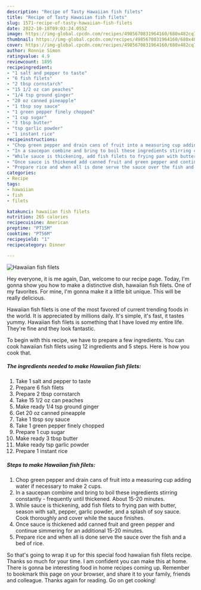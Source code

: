 ```yaml
---
description: "Recipe of Tasty Hawaiian fish filets"
title: "Recipe of Tasty Hawaiian fish filets"
slug: 1571-recipe-of-tasty-hawaiian-fish-filets
date: 2022-10-18T09:03:24.055Z
image: https://img-global.cpcdn.com/recipes/4985670831964160/680x482cq70/hawaiian-fish-filets-recipe-main-photo.jpg
thumbnail: https://img-global.cpcdn.com/recipes/4985670831964160/680x482cq70/hawaiian-fish-filets-recipe-main-photo.jpg
cover: https://img-global.cpcdn.com/recipes/4985670831964160/680x482cq70/hawaiian-fish-filets-recipe-main-photo.jpg
author: Ronnie Simon
ratingvalue: 4.9
reviewcount: 1895
recipeingredient:
- "1 salt and pepper to taste"
- "6 fish filets"
- "2 tbsp cornstarch"
- "15 1/2 oz can peaches"
- "1/4 tsp ground ginger"
- "20 oz canned pineapple"
- "1 tbsp soy sauce"
- "1 green pepper finely chopped"
- "1 cup sugar"
- "3 tbsp butter"
- "tsp garlic powder"
- "1 instant rice"
recipeinstructions:
- "Chop green pepper and drain cans of fruit into a measuring cup adding water if necessary to make 2 cups."
- "In a saucepan combine and bring to boil these ingredients stirring constantly - frequently until thickened. About 15-20 minutes."
- "While sauce is thickening, add fish filets to frying pan with butter, season with salt, pepper, garlic powder, and a splash of soy sauce. Cook thoroughly  and cover while the sauce finishes."
- "Once sauce is thickened add canned fruit and green pepper and continue simmering for an additional 15-20 minutes."
- "Prepare rice and when all is done serve the sauce over the fish and a bed of rice."
categories:
- Recipe
tags:
- hawaiian
- fish
- filets

katakunci: hawaiian fish filets 
nutrition: 265 calories
recipecuisine: American
preptime: "PT15M"
cooktime: "PT56M"
recipeyield: "1"
recipecategory: Dinner

---
```



![Hawaiian fish filets](https://img-global.cpcdn.com/recipes/4985670831964160/680x482cq70/hawaiian-fish-filets-recipe-main-photo.jpg)

Hey everyone, it is me again, Dan, welcome to our recipe page. Today, I'm gonna show you how to make a distinctive dish, hawaiian fish filets. One of my favorites. For mine, I'm gonna make it a little bit unique. This will be really delicious.



Hawaiian fish filets is one of the most favored of current trending foods in the world. It is appreciated by millions daily. It's simple, it's fast, it tastes yummy. Hawaiian fish filets is something that I have loved my entire life. They're fine and they look fantastic.


To begin with this recipe, we have to prepare a few ingredients. You can cook hawaiian fish filets using 12 ingredients and 5 steps. Here is how you cook that.

<!--inarticleads1-->

##### The ingredients needed to make Hawaiian fish filets:

1. Take 1 salt and pepper to taste
1. Prepare 6 fish filets
1. Prepare 2 tbsp cornstarch
1. Take 15 1/2 oz can peaches
1. Make ready 1/4 tsp ground ginger
1. Get 20 oz canned pineapple
1. Take 1 tbsp soy sauce
1. Take 1 green pepper finely chopped
1. Prepare 1 cup sugar
1. Make ready 3 tbsp butter
1. Make ready tsp garlic powder
1. Prepare 1 instant rice




<!--inarticleads2-->

##### Steps to make Hawaiian fish filets:

1. Chop green pepper and drain cans of fruit into a measuring cup adding water if necessary to make 2 cups.
1. In a saucepan combine and bring to boil these ingredients stirring constantly - frequently until thickened. About 15-20 minutes.
1. While sauce is thickening, add fish filets to frying pan with butter, season with salt, pepper, garlic powder, and a splash of soy sauce. Cook thoroughly  and cover while the sauce finishes.
1. Once sauce is thickened add canned fruit and green pepper and continue simmering for an additional 15-20 minutes.
1. Prepare rice and when all is done serve the sauce over the fish and a bed of rice.




So that's going to wrap it up for this special food hawaiian fish filets recipe. Thanks so much for your time. I am confident you can make this at home. There is gonna be interesting food in home recipes coming up. Remember to bookmark this page on your browser, and share it to your family, friends and colleague. Thanks again for reading. Go on get cooking!

